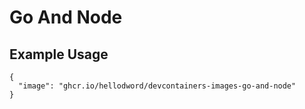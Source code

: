 # Go And Node

## Example Usage

```jsonc
{
  "image": "ghcr.io/hellodword/devcontainers-images-go-and-node"
}
```
